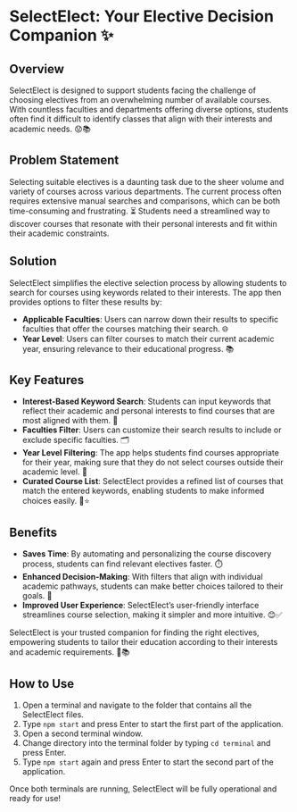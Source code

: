 # SelectElect: Your Elective Decision Companion ✨

## Overview
SelectElect is designed to support students facing the challenge of choosing electives from an overwhelming number of available courses. With countless faculties and departments offering diverse options, students often find it difficult to identify classes that align with their interests and academic needs. 😟📚

## Problem Statement
Selecting suitable electives is a daunting task due to the sheer volume and variety of courses across various departments. The current process often requires extensive manual searches and comparisons, which can be both time-consuming and frustrating. ⏳ Students need a streamlined way to discover courses that resonate with their personal interests and fit within their academic constraints.

## Solution
SelectElect simplifies the elective selection process by allowing students to search for courses using keywords related to their interests. The app then provides options to filter these results by:
- **Applicable Faculties**: Users can narrow down their results to specific faculties that offer the courses matching their search. 🌐
- **Year Level**: Users can filter courses to match their current academic year, ensuring relevance to their educational progress. 📚

## Key Features
- **Interest-Based Keyword Search**: Students can input keywords that reflect their academic and personal interests to find courses that are most aligned with them. 🧩
- **Faculties Filter**: Users can customize their search results to include or exclude specific faculties. 🗂
- **Year Level Filtering**: The app helps students find courses appropriate for their year, making sure that they do not select courses outside their academic level. 📝
- **Curated Course List**: SelectElect provides a refined list of courses that match the entered keywords, enabling students to make informed choices easily. 📝⭐

## Benefits
- **Saves Time**: By automating and personalizing the course discovery process, students can find relevant electives faster. ⏱️
- **Enhanced Decision-Making**: With filters that align with individual academic pathways, students can make better choices tailored to their goals. 🚀
- **Improved User Experience**: SelectElect’s user-friendly interface streamlines course selection, making it simpler and more intuitive. 😊✅

SelectElect is your trusted companion for finding the right electives, empowering students to tailor their education according to their interests and academic requirements. 💪📚

## How to Use
1. Open a terminal and navigate to the folder that contains all the SelectElect files.
2. Type `npm start` and press Enter to start the first part of the application.
3. Open a second terminal window.
4. Change directory into the terminal folder by typing `cd terminal` and press Enter.
5. Type `npm start` again and press Enter to start the second part of the application.

Once both terminals are running, SelectElect will be fully operational and ready for use!
